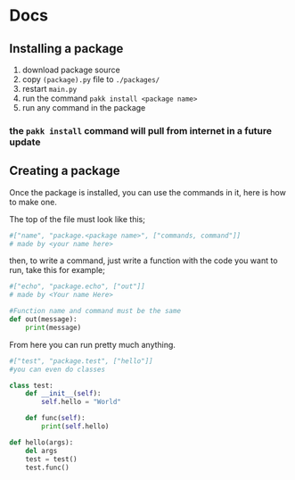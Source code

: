 # Docs

## Installing a package 

1. download package source 
2. copy `(package).py` file to `./packages/`
3. restart `main.py`
4. run the command `pakk install <package name>`
5. run any command in the package

### the `pakk install` command will pull from internet in a future update
## Creating a package

Once the package is installed, you can use the commands in it, here is how to make one.

The top of the file must look like this;

```python
#["name", "package.<package name>", ["commands, command"]]
# made by <your name here>
```

then, to write a command, just write a function with the code you want to run, take this for example;

```python
#["echo", "package.echo", ["out"]]
# made by <Your name Here>

#Function name and command must be the same
def out(message):
    print(message)
```

From here you can run pretty much anything.


```python 
#["test", "package.test", ["hello"]]
#you can even do classes

class test:
    def __init__(self):
        self.hello = "World"

    def func(self):
        print(self.hello)

def hello(args):
    del args
    test = test()
    test.func()

```



